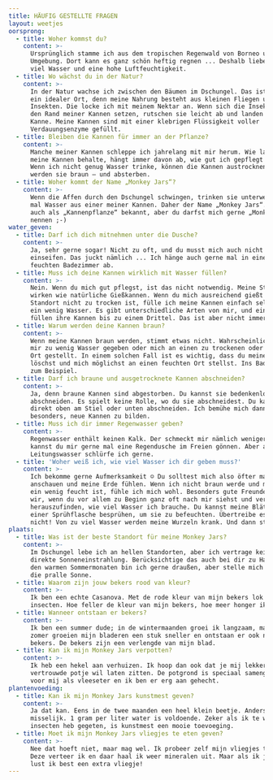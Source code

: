 ```yaml
---
title: HÄUFIG GESTELLTE FRAGEN
layout: weetjes
oorsprong:
  - title: Woher kommst du?
    content: >-
      Ursprünglich stamme ich aus dem tropischen Regenwald von Borneo und
      Umgebung. Dort kann es ganz schön heftig regnen ... Deshalb liebe ich auch
      viel Wasser und eine hohe Luftfeuchtigkeit.
  - title: Wo wächst du in der Natur?
    content: >-
      In der Natur wachse ich zwischen den Bäumen im Dschungel. Das ist für mich
      ein idealer Ort, denn meine Nahrung besteht aus kleinen Fliegen und
      Insekten. Die locke ich mit meinem Nektar an. Wenn sich die Insekten auf
      den Rand meiner Kannen setzen, rutschen sie leicht ab und landen in meiner
      Kanne. Meine Kannen sind mit einer klebrigen Flüssigkeit voller
      Verdauungsenzyme gefüllt.
  - title: Bleiben die Kannen für immer an der Pflanze?
    content: >-
      Manche meiner Kannen schleppe ich jahrelang mit mir herum. Wie lange ich
      meine Kannen behalte, hängt immer davon ab, wie gut ich gepflegt werde.
      Wenn ich nicht genug Wasser trinke, können die Kannen austrocknen – dann
      werden sie braun – und absterben.
  - title: Woher kommt der Name „Monkey Jars“?
    content: >-
      Wenn die Affen durch den Dschungel schwingen, trinken sie unterwegs gerne
      mal Wasser aus einer meiner Kannen. Daher der Name „Monkey Jars“. Ich bin
      auch als „Kannenpflanze“ bekannt, aber du darfst mich gerne „Monkey Jars“
      nennen ;-)
water_geven:
  - title: Darf ich dich mitnehmen unter die Dusche?
    content: >-
      Ja, sehr gerne sogar! Nicht zu oft, und du musst mich auch nicht
      einseifen. Das juckt nämlich ... Ich hänge auch gerne mal in einem
      feuchten Badezimmer ab.
  - title: Muss ich deine Kannen wirklich mit Wasser füllen?
    content: >-
      Nein. Wenn du mich gut pflegst, ist das nicht notwendig. Meine Stiele
      wirken wie natürliche Gießkannen. Wenn du mich ausreichend gießt und mein
      Standort nicht zu trocken ist, fülle ich meine Kannen einfach selbst mit
      ein wenig Wasser. Es gibt unterschiedliche Arten von mir, und einige
      füllen ihre Kannen bis zu einem Drittel. Das ist aber nicht immer so.
  - title: Warum werden deine Kannen braun?
    content: >-
      Wenn meine Kannen braun werden, stimmt etwas nicht. Wahrscheinlich hast du
      mir zu wenig Wasser gegeben oder mich an einen zu trockenen oder zu hellen
      Ort gestellt. In einem solchen Fall ist es wichtig, dass du meinen Durst
      löschst und mich möglichst an einen feuchten Ort stellst. Ins Badezimmer
      zum Beispiel.
  - title: Darf ich braune und ausgetrocknete Kannen abschneiden?
    content: >-
      Ja, denn braune Kannen sind abgestorben. Du kannst sie bedenkenlos
      abschneiden. Es spielt keine Rolle, wo du sie abschneidest. Du kannst sie
      direkt oben am Stiel oder unten abschneiden. Ich bemühe mich dann ganz
      besonders, neue Kannen zu bilden.
  - title: Muss ich dir immer Regenwasser geben?
    content: >-
      Regenwasser enthält keinen Kalk. Der schmeckt mir nämlich weniger. Darum
      kannst du mir gerne mal eine Regendusche im Freien gönnen. Aber auch
      Leitungswasser schlürfe ich gerne.
  - title: 'Woher weiß ich, wie viel Wasser ich dir geben muss?'
    content: >-
      Ich bekomme gerne Aufmerksamkeit ☺ Du solltest mich also öfter mal genauer
      anschauen und meine Erde fühlen. Wenn ich nicht braun werde und mein Boden
      ein wenig feucht ist, fühle ich mich wohl. Besonders gute Freunde werden
      wir, wenn du vor allem zu Beginn ganz oft nach mir siehst und versuchst
      herauszufinden, wie viel Wasser ich brauche. Du kannst meine Blätter mit
      einer Sprühflasche besprühen, um sie zu befeuchten. Übertreibe es aber
      nicht! Von zu viel Wasser werden meine Wurzeln krank. Und dann sterbe ich.
plaats:
  - title: Was ist der beste Standort für meine Monkey Jars?
    content: >-
      Im Dschungel lebe ich an hellen Standorten, aber ich vertrage keine
      direkte Sonneneinstrahlung. Berücksichtige das auch bei dir zu Hause. In
      den warmen Sommermonaten bin ich gerne draußen, aber stelle mich nicht in
      die pralle Sonne.
  - title: Waarom zijn jouw bekers rood van kleur?
    content: >-
      Ik ben een echte Casanova. Met de rode kleur van mijn bekers lok ik
      insecten. Hoe feller de kleur van mijn bekers, hoe meer honger ik heb!
  - title: Wanneer ontstaan er bekers?
    content: >-
      Ik ben een summer dude; in de wintermaanden groei ik langzaam, maar in de
      zomer groeien mijn bladeren een stuk sneller en ontstaan er ook nieuwe
      bekers. De bekers zijn een verlengde van mijn blad.
  - title: Kan ik mijn Monkey Jars verpotten?
    content: >-
      Ik heb een hekel aan verhuizen. Ik hoop dan ook dat je mij lekker in mijn
      vertrouwde potje wil laten zitten. De potgrond is speciaal samengesteld
      voor mij als vleeseter en ik ben er erg aan gehecht.
plantenvoeding:
  - title: Kan ik mijn Monkey Jars kunstmest geven?
    content: >-
      Ja dat kan. Eens in de twee maanden een heel klein beetje. Anders word ik
      misselijk. 1 gram per liter water is voldoende. Zeker als ik te weinig
      insecten heb gegeten, is kunstmest een mooie toevoeging.
  - title: Moet ik mijn Monkey Jars vliegjes te eten geven?
    content: >-
      Nee dat hoeft niet, maar mag wel. Ik probeer zelf mijn vliegjes te vangen.
      Deze verteer ik en daar haal ik weer mineralen uit. Maar als ik jarig ben,
      lust ik best een extra vliegje!
---
```


